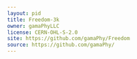 ```yaml
---
layout: pid
title: Freedom-3k
owner: gamaPhyLLC
license: CERN-OHL-S-2.0
site: https://github.com/gamaPhy/Freedom
source: https://github.com/gamaPhy/
---
```

